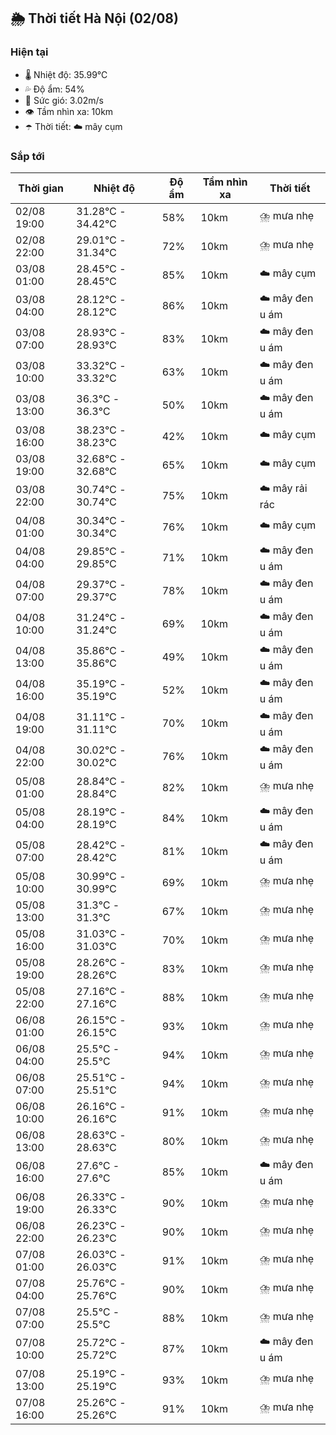## 🌦️ Thời tiết Hà Nội (02/08)

### Hiện tại

- 🌡️ Nhiệt độ: 35.99℃
- 💦 Độ ẩm: 54%
- 💨 Sức gió: 3.02m/s
- 👁️ Tầm nhìn xa: 10km
- ☂️ Thời tiết: ☁️ mây cụm

### Sắp tới

| Thời gian | Nhiệt độ | Độ ẩm | Tầm nhìn xa | Thời tiết |
| --- | --- | --- | --- | --- |
| 02/08 19:00 | 31.28℃ - 34.42℃ | 58% | 10km | ⛈️ mưa nhẹ |
| 02/08 22:00 | 29.01℃ - 31.34℃ | 72% | 10km | ⛈️ mưa nhẹ |
| 03/08 01:00 | 28.45℃ - 28.45℃ | 85% | 10km | ☁️ mây cụm |
| 03/08 04:00 | 28.12℃ - 28.12℃ | 86% | 10km | ☁️ mây đen u ám |
| 03/08 07:00 | 28.93℃ - 28.93℃ | 83% | 10km | ☁️ mây đen u ám |
| 03/08 10:00 | 33.32℃ - 33.32℃ | 63% | 10km | ☁️ mây đen u ám |
| 03/08 13:00 | 36.3℃ - 36.3℃ | 50% | 10km | ☁️ mây đen u ám |
| 03/08 16:00 | 38.23℃ - 38.23℃ | 42% | 10km | ☁️ mây cụm |
| 03/08 19:00 | 32.68℃ - 32.68℃ | 65% | 10km | ☁️ mây cụm |
| 03/08 22:00 | 30.74℃ - 30.74℃ | 75% | 10km | ☁️ mây rải rác |
| 04/08 01:00 | 30.34℃ - 30.34℃ | 76% | 10km | ☁️ mây cụm |
| 04/08 04:00 | 29.85℃ - 29.85℃ | 71% | 10km | ☁️ mây đen u ám |
| 04/08 07:00 | 29.37℃ - 29.37℃ | 78% | 10km | ☁️ mây đen u ám |
| 04/08 10:00 | 31.24℃ - 31.24℃ | 69% | 10km | ☁️ mây đen u ám |
| 04/08 13:00 | 35.86℃ - 35.86℃ | 49% | 10km | ☁️ mây đen u ám |
| 04/08 16:00 | 35.19℃ - 35.19℃ | 52% | 10km | ☁️ mây đen u ám |
| 04/08 19:00 | 31.11℃ - 31.11℃ | 70% | 10km | ☁️ mây đen u ám |
| 04/08 22:00 | 30.02℃ - 30.02℃ | 76% | 10km | ☁️ mây đen u ám |
| 05/08 01:00 | 28.84℃ - 28.84℃ | 82% | 10km | ⛈️ mưa nhẹ |
| 05/08 04:00 | 28.19℃ - 28.19℃ | 84% | 10km | ☁️ mây đen u ám |
| 05/08 07:00 | 28.42℃ - 28.42℃ | 81% | 10km | ☁️ mây đen u ám |
| 05/08 10:00 | 30.99℃ - 30.99℃ | 69% | 10km | ⛈️ mưa nhẹ |
| 05/08 13:00 | 31.3℃ - 31.3℃ | 67% | 10km | ⛈️ mưa nhẹ |
| 05/08 16:00 | 31.03℃ - 31.03℃ | 70% | 10km | ⛈️ mưa nhẹ |
| 05/08 19:00 | 28.26℃ - 28.26℃ | 83% | 10km | ⛈️ mưa nhẹ |
| 05/08 22:00 | 27.16℃ - 27.16℃ | 88% | 10km | ⛈️ mưa nhẹ |
| 06/08 01:00 | 26.15℃ - 26.15℃ | 93% | 10km | ⛈️ mưa nhẹ |
| 06/08 04:00 | 25.5℃ - 25.5℃ | 94% | 10km | ⛈️ mưa nhẹ |
| 06/08 07:00 | 25.51℃ - 25.51℃ | 94% | 10km | ⛈️ mưa nhẹ |
| 06/08 10:00 | 26.16℃ - 26.16℃ | 91% | 10km | ⛈️ mưa nhẹ |
| 06/08 13:00 | 28.63℃ - 28.63℃ | 80% | 10km | ⛈️ mưa nhẹ |
| 06/08 16:00 | 27.6℃ - 27.6℃ | 85% | 10km | ☁️ mây đen u ám |
| 06/08 19:00 | 26.33℃ - 26.33℃ | 90% | 10km | ⛈️ mưa nhẹ |
| 06/08 22:00 | 26.23℃ - 26.23℃ | 90% | 10km | ⛈️ mưa nhẹ |
| 07/08 01:00 | 26.03℃ - 26.03℃ | 91% | 10km | ⛈️ mưa nhẹ |
| 07/08 04:00 | 25.76℃ - 25.76℃ | 90% | 10km | ⛈️ mưa nhẹ |
| 07/08 07:00 | 25.5℃ - 25.5℃ | 88% | 10km | ⛈️ mưa nhẹ |
| 07/08 10:00 | 25.72℃ - 25.72℃ | 87% | 10km | ☁️ mây đen u ám |
| 07/08 13:00 | 25.19℃ - 25.19℃ | 93% | 10km | ⛈️ mưa nhẹ |
| 07/08 16:00 | 25.26℃ - 25.26℃ | 91% | 10km | ⛈️ mưa nhẹ |
